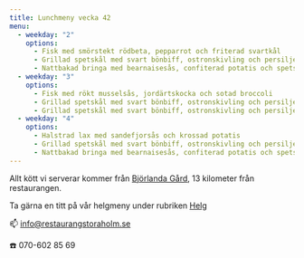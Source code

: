 ```yaml
---
title: Lunchmeny vecka 42
menu:
  - weekday: "2"
    options:
      - Fisk med smörstekt rödbeta, pepparrot och friterad svartkål
      - Grillad spetskål med svart bönbiff, ostronskivling och persiljemajonnäs
      - Nattbakad bringa med bearnaisesås, confiterad potatis och spetskål
  - weekday: "3"
    options:
      - Fisk med rökt musselsås, jordärtskocka och sotad broccoli
      - Grillad spetskål med svart bönbiff, ostronskivling och persiljemajonnäs
      - Grillad spetskål med svart bönbiff, ostronskivling och persiljemajonnäs
  - weekday: "4"
    options:
      - Halstrad lax med sandefjorsås och krossad potatis
      - Grillad spetskål med svart bönbiff, ostronskivling och persiljemajonnäs
      - Nattbakad bringa med bearnaisesås, confiterad potatis och spetskål
---
```

Allt kött vi serverar kommer från [Björlanda Gård](http://www.bjorlandagard.se), 13 kilometer från restaurangen.[](https://www.bjorlandagard.se)

Ta gärna en titt på vår helgmeny under rubriken [Helg](https://www.restaurangstoraholm.se/helg/?i=2)

📫 info@restaurangstoraholm.se

☎️ 070-602 85 69